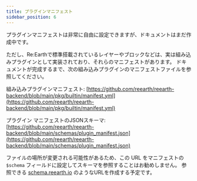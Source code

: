 ```yaml
---
title: プラグインマニフェスト
sidebar_position: 6
---
```


プラグインマニフェストは非常に自由に設定できますが、ドキュメントはまだ作成中です。

ただし、Re:Earthで標準搭載されているレイヤーやブロックなどは、実は組み込みプラグインとして実装されており、それらのマニフェストがあります。
ドキュメントが完成するまで、次の組み込みプラグインのマニフェストファイルを参照してください。

組み込みプラグインマニフェスト: [https://github.com/reearth/reearth-backend/blob/main/pkg/builtin/manifest.yml](https://github.com/reearth/reearth-backend/blob/main/pkg/builtin/manifest.yml)

プラグイン マニフェストのJSONスキーマ: [https://github.com/reearth/reearth-backend/blob/main/schemas/plugin_manifest.json](https://github.com/reearth/reearth-backend/blob/main/schemas/plugin_manifest.json)

ファイルの場所が変更される可能性があるため、この URL をマニフェストの `$schema` フィールドに設定してスキーマを参照することはお勧めしません。
参照できる <u>schema.reearth.io</u> のようなURLを作成する予定です。
